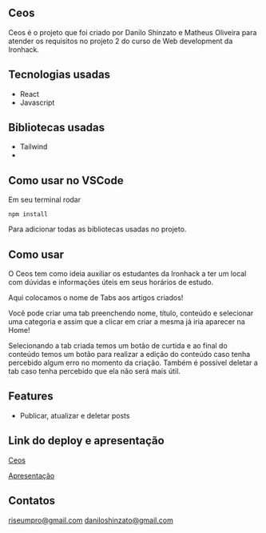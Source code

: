 ## Ceos

Ceos é o projeto que foi criado por Danilo Shinzato e Matheus Oliveira para atender os requisitos no projeto 2 do curso de Web development da Ironhack.

 ## Tecnologias usadas 
- React
- Javascript

## Bibliotecas usadas
- Tailwind
- 

## Como usar no VSCode

Em seu terminal rodar

`
npm install
`

Para adicionar todas as bibliotecas usadas no projeto.

## Como usar 

O Ceos tem como ideia auxiliar os estudantes da Ironhack a ter um local com dúvidas e informações úteis em seus horários de estudo.

Aqui colocamos o nome de Tabs aos artigos criados!

Você pode criar uma tab preenchendo nome, título, conteúdo e selecionar uma categoria e assim que a clicar em criar a mesma já iria aparecer na Home!

Selecionando a tab criada temos um botão de curtida e ao final do conteúdo temos um botão para realizar a edição do conteúdo caso tenha percebido algum erro no momento da criação. Também é possível deletar a tab caso tenha percebido que ela não será mais útil.

## Features

- Publicar, atualizar e deletar posts


## Link do deploy e apresentação
[Ceos](https://ceostab.netlify.app/i)


[Apresentação](https://docs.google.com/presentation/d/1C9CTV23978u2TRAckSKa9F0SR5VrpoKOpCM-i5UEBdw/edit?usp=sharing)

## Contatos

riseumpro@gmail.com
daniloshinzato@gmail.com
